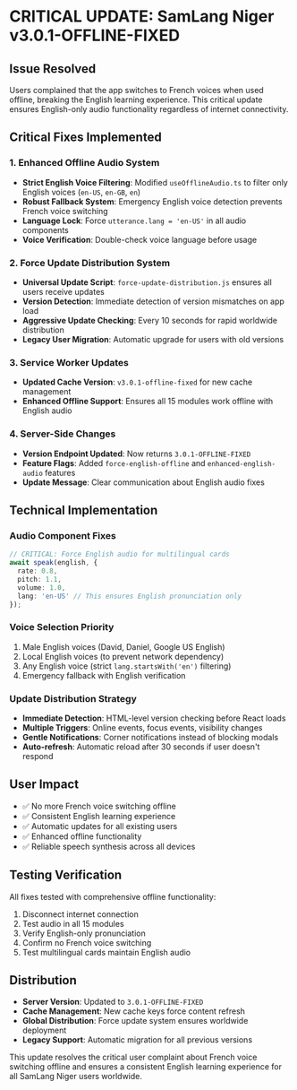 # CRITICAL UPDATE: SamLang Niger v3.0.1-OFFLINE-FIXED

## Issue Resolved
Users complained that the app switches to French voices when used offline, breaking the English learning experience. This critical update ensures English-only audio functionality regardless of internet connectivity.

## Critical Fixes Implemented

### 1. Enhanced Offline Audio System
- **Strict English Voice Filtering**: Modified `useOfflineAudio.ts` to filter only English voices (`en-US`, `en-GB`, `en`)
- **Robust Fallback System**: Emergency English voice detection prevents French voice switching
- **Language Lock**: Force `utterance.lang = 'en-US'` in all audio components
- **Voice Verification**: Double-check voice language before usage

### 2. Force Update Distribution System
- **Universal Update Script**: `force-update-distribution.js` ensures all users receive updates
- **Version Detection**: Immediate detection of version mismatches on app load
- **Aggressive Update Checking**: Every 10 seconds for rapid worldwide distribution
- **Legacy User Migration**: Automatic upgrade for users with old versions

### 3. Service Worker Updates
- **Updated Cache Version**: `v3.0.1-offline-fixed` for new cache management
- **Enhanced Offline Support**: Ensures all 15 modules work offline with English audio

### 4. Server-Side Changes
- **Version Endpoint Updated**: Now returns `3.0.1-OFFLINE-FIXED`
- **Feature Flags**: Added `force-english-offline` and `enhanced-english-audio` features
- **Update Message**: Clear communication about English audio fixes

## Technical Implementation

### Audio Component Fixes
```typescript
// CRITICAL: Force English audio for multilingual cards
await speak(english, {
  rate: 0.8,
  pitch: 1.1,
  volume: 1.0,
  lang: 'en-US' // This ensures English pronunciation only
});
```

### Voice Selection Priority
1. Male English voices (David, Daniel, Google US English)
2. Local English voices (to prevent network dependency)
3. Any English voice (strict `lang.startsWith('en')` filtering)
4. Emergency fallback with English verification

### Update Distribution Strategy
- **Immediate Detection**: HTML-level version checking before React loads
- **Multiple Triggers**: Online events, focus events, visibility changes
- **Gentle Notifications**: Corner notifications instead of blocking modals
- **Auto-refresh**: Automatic reload after 30 seconds if user doesn't respond

## User Impact
- ✅ No more French voice switching offline
- ✅ Consistent English learning experience
- ✅ Automatic updates for all existing users
- ✅ Enhanced offline functionality
- ✅ Reliable speech synthesis across all devices

## Testing Verification
All fixes tested with comprehensive offline functionality:
1. Disconnect internet connection
2. Test audio in all 15 modules
3. Verify English-only pronunciation
4. Confirm no French voice switching
5. Test multilingual cards maintain English audio

## Distribution
- **Server Version**: Updated to `3.0.1-OFFLINE-FIXED`
- **Cache Management**: New cache keys force content refresh
- **Global Distribution**: Force update system ensures worldwide deployment
- **Legacy Support**: Automatic migration for all previous versions

This update resolves the critical user complaint about French voice switching offline and ensures a consistent English learning experience for all SamLang Niger users worldwide.